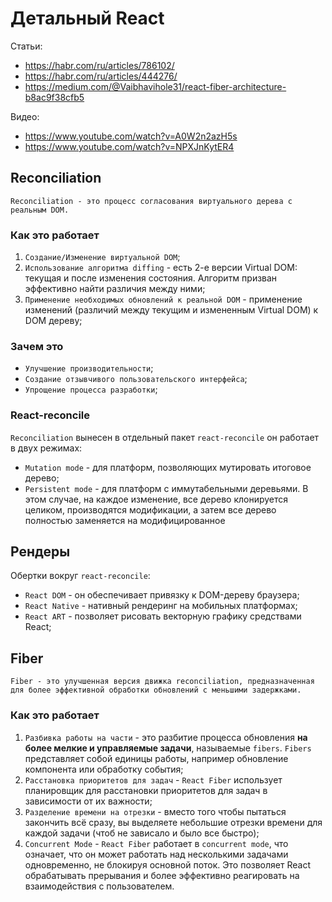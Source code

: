 # Детальный React

Статьи:
- https://habr.com/ru/articles/786102/
- https://habr.com/ru/articles/444276/
- https://medium.com/@Vaibhavihole31/react-fiber-architecture-b8ac9f38cfb5

Видео:
- https://www.youtube.com/watch?v=A0W2n2azH5s
- https://www.youtube.com/watch?v=NPXJnKytER4

## Reconciliation
`Reconciliation - это процесс согласования виртуального дерева с реальным DOM.`

### Как это работает
1. `Создание/Изменение виртуальной DOM`;
2. `Использование алгоритма diffing` - есть 2-е версии Virtual DOM: текущая и после изменения состояния. Алгоритм призван эффективно найти различия между ними;
3. `Применение необходимых обновлений к реальной DOM` - применение изменений (различий между текущим и измененным Virtual DOM) к DOM дереву;

### Зачем это
- `Улучшение производительности`;
- `Создание отзывчивого пользовательского интерфейса`;
- `Упрощение процесса разработки`;

### React-reconcile

`Reconciliation` вынесен в отдельный пакет `react-reconcile` он работает в двух режимах:

- `Mutation mode` - для платформ, позволяющих мутировать итоговое дерево;
- `Persistent mode` - для платформ с иммутабельными деревьями. В этом случае, на каждое изменение, все дерево клонируется целиком, производятся модификации, а затем все дерево полностью заменяется на модифицированное

## Рендеры
Обертки вокруг `react-reconcile`:
- `React DOM` - он обеспечивает привязку к DOM-дереву браузера;
- `React Native` - нативный рендеринг на мобильных платформах;
- `React ART` - позволяет рисовать векторную графику средствами React;

## Fiber
`Fiber - это улучшенная версия движка reconciliation, предназначенная для более эффективной обработки обновлений с меньшими задержками.`

### Как это работает
1. `Разбивка работы на части` - это разбитие процесса обновления **на более мелкие и управляемые задачи**, называемые `fibers`. `Fibers` представляет собой единицы работы, например обновление компонента или обработку события;
2. `Расстановка приоритетов для задач` - `React Fiber` использует планировщик для расстановки приоритетов для задач в зависимости от их важности;
3. `Разделение времени на отрезки` - вместо того чтобы пытаться закончить всё сразу, вы выделяете небольшие отрезки времени для каждой задачи (чтоб не зависало и было все быстро);
4. `Concurrent Mode` - `React Fiber` работает в `concurrent mode`, что означает, что он может работать над несколькими задачами одновременно, не блокируя основной поток. Это позволяет React обрабатывать прерывания и более эффективно реагировать на взаимодействия с пользователем.